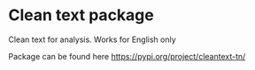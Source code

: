 # Clean text package

Clean text for analysis. Works for English only

Package can be found here https://pypi.org/project/cleantext-tn/
